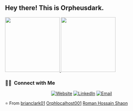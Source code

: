 


<h2> Hey there! This is Orpheusdark.</h2>



 
<a href="https://github.com/orpheusdark">
  <img height="180em" src="https://github-readme-stats.vercel.app/api?username=orpheusdark&theme=buefy&show_icons=true" />
  <img height="180em" src="https://github-readme-stats.vercel.app/api/top-langs/?username=orpheusdark&theme=buefy&layout=compact" />
</a>

<br/>

<h3> 🤝🏻 &nbsp;Connect with Me </h3>

<p align="center">
<a href="https://www.orpheusdark.com/"><img alt="Website" src="https://img.shields.io/badge/Website-www.orpheusdark.com-blue?style=flat-square&logo=google-chrome"></a>
<a href="https://www.linkedin.com/in/orpheusdark/"><img alt="LinkedIn" src="https://img.shields.io/badge/LinkedIn-Orpheusdark-blue?style=flat-square&logo=linkedin"></a>
<a href="mailto:orpheusdark@duck.com"><img alt="Email" src="https://img.shields.io/badge/Email-orpheusdark@duck.com-blue?style=flat-square&logo=gmail"></a>
</p>

⭐️ From [brianclark01](https://github.com/brianckark01) 
        [Orphlocalhost001](https://github.com/Orphlocalhost001)
        [	Roman Hossain Shaon](https://github.com/AppServiceProvider)
